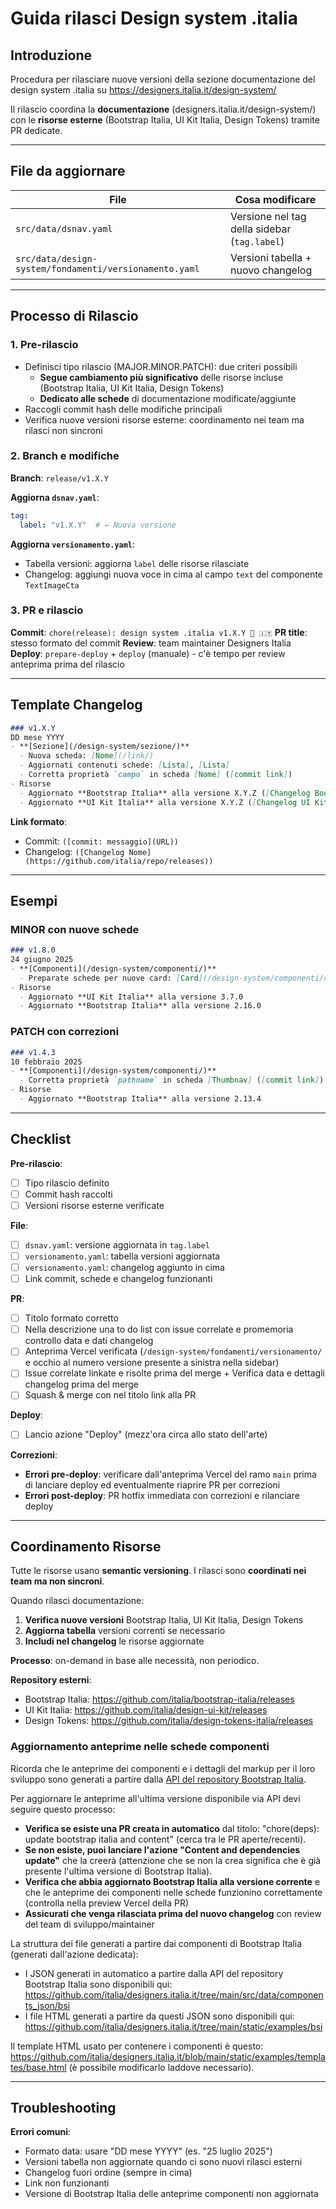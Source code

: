# Guida rilasci Design system .italia

## Introduzione

Procedura per rilasciare nuove versioni della sezione documentazione del design system .italia su https://designers.italia.it/design-system/

Il rilascio coordina la **documentazione** (designers.italia.it/design-system/) con le **risorse esterne** (Bootstrap Italia, UI Kit Italia, Design Tokens) tramite PR dedicate.

---

## File da aggiornare

| File | Cosa modificare |
|------|----------------|
| `src/data/dsnav.yaml` | Versione nel tag della sidebar (`tag.label`) |
| `src/data/design-system/fondamenti/versionamento.yaml` | Versioni tabella + nuovo changelog |

---

## Processo di Rilascio

### 1. Pre-rilascio
- Definisci tipo rilascio (MAJOR.MINOR.PATCH): due criteri possibili
  - **Segue cambiamento più significativo** delle risorse incluse (Bootstrap Italia, UI Kit Italia, Design Tokens)
  - **Dedicato alle schede** di documentazione modificate/aggiunte
- Raccogli commit hash delle modifiche principali
- Verifica nuove versioni risorse esterne: coordinamento nei team ma rilasci non sincroni

### 2. Branch e modifiche
**Branch**: `release/v1.X.Y`

**Aggiorna `dsnav.yaml`**:
```yaml
tag:
  label: "v1.X.Y"  # ← Nuova versione
```

**Aggiorna `versionamento.yaml`**:
- Tabella versioni: aggiorna `label` delle risorse rilasciate
- Changelog: aggiungi nuova voce in cima al campo `text` del componente `TextImageCta`

### 3. PR e rilascio
**Commit**: `chore(release): design system .italia v1.X.Y 🚀 🇮🇹`
**PR title**: stesso formato del commit
**Review**: team maintainer Designers Italia
**Deploy**: `prepare-deploy` + `deploy` (manuale) - c'è tempo per review anteprima prima del rilascio

---

## Template Changelog

```markdown
### v1.X.Y
DD mese YYYY
- **[Sezione](/design-system/sezione/)**
  - Nuova scheda: [Nome](/link/)
  - Aggiornati contenuti schede: [Lista], [Lista]
  - Corretta proprietà `campo` in scheda [Nome] ([commit link])
- Risorse
  - Aggiornato **Bootstrap Italia** alla versione X.Y.Z ([Changelog Bootstrap Italia])
  - Aggiornato **UI Kit Italia** alla versione X.Y.Z ([Changelog UI Kit Italia])
```

**Link formato**:
- Commit: `([commit: messaggio](URL))`
- Changelog: `([Changelog Nome](https://github.com/italia/repo/releases))`

---

## Esempi

### MINOR con nuove schede
```markdown
### v1.8.0
24 giugno 2025
- **[Componenti](/design-system/componenti/)**
  - Preparate schede per nuove card: [Card](/design-system/componenti/card/), [Carousel](/design-system/componenti/carousel/)
- Risorse
  - Aggiornato **UI Kit Italia** alla versione 3.7.0
  - Aggiornato **Bootstrap Italia** alla versione 2.16.0
```

### PATCH con correzioni
```markdown
### v1.4.3
10 febbraio 2025
- **[Componenti](/design-system/componenti/)**
  - Corretta proprietà `pathname` in scheda [Thumbnav] ([commit link]) (grazie @Slpi11)
- Risorse
  - Aggiornato **Bootstrap Italia** alla versione 2.13.4
```

---

## Checklist

**Pre-rilascio**:
- [ ] Tipo rilascio definito
- [ ] Commit hash raccolti
- [ ] Versioni risorse esterne verificate

**File**:
- [ ] `dsnav.yaml`: versione aggiornata in `tag.label`
- [ ] `versionamento.yaml`: tabella versioni aggiornata
- [ ] `versionamento.yaml`: changelog aggiunto in cima
- [ ] Link commit, schede e changelog funzionanti

**PR**:
- [ ] Titolo formato corretto
- [ ] Nella descrizione una to do list con issue correlate e promemoria controllo data e dati changelog
- [ ] Anteprima Vercel verificata (`/design-system/fondamenti/versionamento/` e occhio al numero versione presente a sinistra nella sidebar)
- [ ] Issue correlate linkate e risolte prima del merge + Verifica data e dettagli changelog prima del merge
- [ ] Squash & merge con nel titolo link alla PR

**Deploy**:
- [ ] Lancio azione "Deploy" (mezz'ora circa allo stato dell'arte)

**Correzioni**:
- **Errori pre-deploy**: verificare dall'anteprima Vercel del ramo `main` prima di lanciare deploy ed eventualmente riaprire PR per correzioni
- **Errori post-deploy**: PR hotfix immediata con correzioni e rilanciare deploy

---

## Coordinamento Risorse

Tutte le risorse usano **semantic versioning**. I rilasci sono **coordinati nei team ma non sincroni**.

Quando rilasci documentazione:
1. **Verifica nuove versioni** Bootstrap Italia, UI Kit Italia, Design Tokens
2. **Aggiorna tabella** versioni correnti se necessario  
3. **Includi nel changelog** le risorse aggiornate

**Processo**: on-demand in base alle necessità, non periodico.

**Repository esterni**:
- Bootstrap Italia: https://github.com/italia/bootstrap-italia/releases
- UI Kit Italia: https://github.com/italia/design-ui-kit/releases  
- Design Tokens: https://github.com/italia/design-tokens-italia/releases

### Aggiornamento anteprime nelle schede componenti

Ricorda che le anteprime dei componenti e i dettagli del markup per il loro sviluppo sono generati a partire dalla [API del repository Bootstrap Italia](https://github.com/italia/bootstrap-italia/tree/main/api). 

Per aggiornare le anteprime all'ultima versione disponibile via API devi seguire questo processo: 

- **Verifica se esiste una PR creata in automatico** dal titolo: "chore(deps): update bootstrap italia and content" (cerca tra le PR aperte/recenti). 
- **Se non esiste, puoi lanciare l'azione "Content and dependencies update"** che la creerà (attenzione che se non la crea significa che è già presente l'ultima versione di Bootstrap Italia).
- **Verifica che abbia aggiornato Bootstrap Italia alla versione corrente** e che le anteprime dei componenti nelle schede funzionino correttamente (controlla nella preview Vercel della PR)
- **Assicurati che venga rilasciata prima del nuovo changelog** con review del team di sviluppo/maintainer

La struttura dei file generati a partire dai componenti di Bootstrap Italia (generati dall'azione dedicata): 
- I JSON generati in automatico a partire dalla API del repository Bootstrap Italia sono disponibili qui: https://github.com/italia/designers.italia.it/tree/main/src/data/components_json/bsi
- I file HTML generati a partire da questi JSON sono disponibili qui: https://github.com/italia/designers.italia.it/tree/main/static/examples/bsi 

Il template HTML usato per contenere i componenti è questo: https://github.com/italia/designers.italia.it/blob/main/static/examples/templates/base.html (è possibile modificarlo laddove necessario).

---

## Troubleshooting

**Errori comuni**:
- Formato data: usare "DD mese YYYY" (es. "25 luglio 2025")
- Versioni tabella non aggiornate quando ci sono nuovi rilasci esterni
- Changelog fuori ordine (sempre in cima)
- Link non funzionanti
- Versione di Bootstrap Italia delle anteprime componenti non aggiornata 